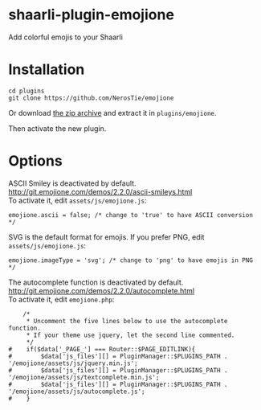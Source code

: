 # shaarli-plugin-emojione
Add colorful emojis to your Shaarli

# Installation
```
cd plugins
git clone https://github.com/NerosTie/emojione
```

Or download [the zip archive](https://github.com/NerosTie/emojione/archive/master.zip) and extract it in `plugins/emojione`.

Then activate the new plugin.

# Options
ASCII Smiley is deactivated by default.  
http://git.emojione.com/demos/2.2.0/ascii-smileys.html  
To activate it, edit `assets/js/emojione.js`:
```
emojione.ascii = false; /* change to 'true' to have ASCII conversion */
```
SVG is the default format for emojis.
If you prefer PNG, edit `assets/js/emojione.js`:
```
emojione.imageType = 'svg'; /* change to 'png' to have emojis in PNG */
```

The autocomplete function is deactivated by default.  
http://git.emojione.com/demos/2.2.0/autocomplete.html  
To activate it, edit `emojione.php`:
```
    /*
     * Uncomment the five lines below to use the autocomplete function.
     * If your theme use jquery, let the second line commented.
     */
#    if($data['_PAGE_'] === Router::$PAGE_EDITLINK){
#        $data['js_files'][] = PluginManager::$PLUGINS_PATH . '/emojione/assets/js/jquery.min.js';
#        $data['js_files'][] = PluginManager::$PLUGINS_PATH . '/emojione/assets/js/textcomplete.min.js';
#        $data['js_files'][] = PluginManager::$PLUGINS_PATH . '/emojione/assets/js/autocomplete.js';
#    }
```

